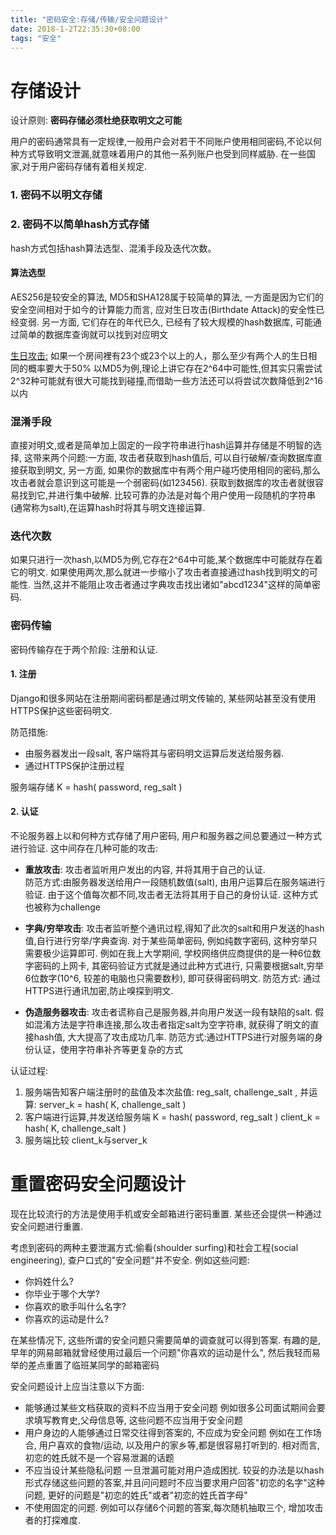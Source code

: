 ```yaml
---
title: "密码安全:存储/传输/安全问题设计"
date: 2018-1-2T22:35:30+08:00
tags: "安全"
---
```


 # 存储设计
设计原则: **密码存储必须杜绝获取明文之可能**

用户的密码通常具有一定规律,一般用户会对若干不同账户使用相同密码,不论以何种方式导致明文泄漏,就意味着用户的其他一系列账户也受到同样威胁. 在一些国家,对于用户密码存储有着相关规定.

### 1. 密码不以明文存储

### 2. 密码不以简单hash方式存储

  hash方式包括hash算法选型、混淆手段及迭代次数。

#### 算法选型

AES256是较安全的算法, MD5和SHA128属于较简单的算法, 一方面是因为它们的安全空间相对于如今的计算能力而言,  应对生日攻击(Birthdate Attack)的安全性已经变弱. 另一方面, 它们存在的年代已久, 已经有了较大规模的hash数据库, 可能通过简单的数据库查询就可以找到对应明文

[生日攻击:](https://zh.wikipedia.org/wiki/%E7%94%9F%E6%97%A5%E5%95%8F%E9%A1%8C) 如果一个房间裡有23个或23个以上的人，那么至少有两个人的生日相同的概率要大于50%
以MD5为例,理论上讲它存在2^64中可能性,但其实只需尝试2^32种可能就有很大可能找到碰撞,而借助一些方法还可以将尝试次数降低到2^16以内

### 混淆手段

直接对明文,或者是简单加上固定的一段字符串进行hash运算并存储是不明智的选择, 这带来两个问题:一方面, 攻击者获取到hash值后, 可以自行破解/查询数据库直接获取到明文, 另一方面, 如果你的数据库中有两个用户碰巧使用相同的密码,那么攻击者就会意识到这可能是一个弱密码(如123456). 获取到数据库的攻击者就很容易找到它,并进行集中破解.
比较可靠的办法是对每个用户使用一段随机的字符串(通常称为salt),在运算hash时将其与明文连接运算.

### 迭代次数

如果只进行一次hash,以MD5为例,它存在2^64中可能,某个数据库中可能就存在着它的明文. 如果使用两次,那么就进一步缩小了攻击者直接通过hash找到明文的可能性. 当然,这并不能阻止攻击者通过字典攻击找出诸如"abcd1234"这样的简单密码.

### 密码传输

密码传输存在于两个阶段: 注册和认证. 

#### 1. 注册

Django和很多网站在注册期间密码都是通过明文传输的, 某些网站甚至没有使用HTTPS保护这些密码明文. 

防范措施:
* 由服务器发出一段salt, 客户端将其与密码明文运算后发送给服务器.
* 通过HTTPS保护注册过程

服务端存储 K = hash( password, reg_salt )

#### 2. 认证

不论服务器上以和何种方式存储了用户密码, 用户和服务器之间总要通过一种方式进行验证. 这中间存在几种可能的攻击:

* **重放攻击**: 攻击者监听用户发出的内容, 并将其用于自己的认证.  
   防范方式:由服务器发送给用户一段随机数值(salt), 由用户运算后在服务端进行验证. 由于这个值每次都不同,攻击者无法将其用于自己的身份认证. 这种方式也被称为challenge
* **字典/穷举攻击**: 攻击者监听整个通讯过程,得知了此次的salt和用户发送的hash值,自行进行穷举/字典查询. 对于某些简单密码, 例如纯数字密码, 这种穷举只需要极少运算即可. 例如在我上大学期间, 学校网络供应商提供的是一种6位数字密码的上网卡, 其密码验证方式就是通过此种方式进行, 只需要根据salt,穷举6位数字(10^6, 较差的电脑也只需要数秒), 即可获得密码明文.
防范方式: 通过HTTPS进行通讯加密,防止嗅探到明文.

* **伪造服务器攻击**: 攻击者谎称自己是服务器,并向用户发送一段有缺陷的salt. 假如混淆方法是字符串连接,那么攻击者指定salt为空字符串, 就获得了明文的直接hash值, 大大提高了攻击成功几率.
防范方式:通过HTTPS进行对服务端的身份认证，使用字符串补齐等更复杂的方式

认证过程:
1. 服务端告知客户端注册时的盐值及本次盐值: reg_salt, challenge_salt , 并运算:
    server_k = hash( K, challenge_salt )
2. 客户端进行运算,并发送给服务端
   K = hash( password, reg_salt )
   client_k = hash( K, challenge_salt )
3. 服务端比较 client_k与server_k


# 重置密码安全问题设计

现在比较流行的方法是使用手机或安全邮箱进行密码重置. 某些还会提供一种通过安全问题进行重置.

考虑到密码的两种主要泄漏方式:偷看(shoulder surfing)和社会工程(social engineering), 查户口式的"安全问题"并不安全. 例如这些问题:

* 你妈姓什么?
* 你毕业于哪个大学?
* 你喜欢的歌手叫什么名字?
* 你喜欢的运动是什么?

在某些情况下, 这些所谓的安全问题只需要简单的调查就可以得到答案. 有趣的是, 早年的网易邮箱就曾经使用过最后一个问题"你喜欢的运动是什么", 然后我轻而易举的差点重置了临班某同学的邮箱密码

安全问题设计上应当注意以下方面:
* 能够通过某些文档获取的资料不应当用于安全问题
  例如很多公司面试期间会要求填写教育史,父母信息等, 这些问题不应当用于安全问题
* 用户身边的人能够通过日常交往得到答案的, 不应成为安全问题
  例如在工作场合, 用户喜欢的食物/运动, 以及用户的家乡等,都是很容易打听到的. 相对而言,初恋的姓氏就不是一个容易泄漏的话题
* 不应当设计某些隐私问题
  一旦泄漏可能对用户造成困扰. 较妥的办法是以hash形式存储这些问题的答案,并且问问题时不应当要求用户回答"初恋的名字"这种问题, 更好的问题是"初恋的姓氏"或者"初恋的姓氏首字母"
* 不使用固定的问题. 例如可以存储6个问题的答案,每次随机抽取三个, 增加攻击者的打探难度.